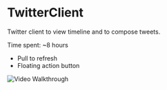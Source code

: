 # TwitterClient

Twitter client to view timeline and to compose tweets.

Time spent: ~8 hours

- Pull to refresh
- Floating action button

![Video Walkthrough](Twitter.gif)
